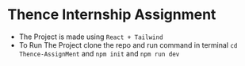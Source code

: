 # Thence Internship Assignment

- The Project is made using `React + Tailwind`
-  To Run The Project clone the repo and run command in terminal `cd Thence-AssignMent` and `npm init` and `npm run dev`
